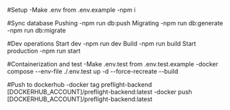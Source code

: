 #Setup
    -Make .env from .env.example
    -npm i

#Sync database
    Pushing
        -npm run db:push
    Migrating
        -npm run db:generate
        -npm run db:migrate

#Dev operations
    Start dev
        -npm run dev
    Build
        -npm run build
    Start production
        -npm run start

#Containerization and test
    -Make .env.test from .env.test.example
    -docker compose --env-file ./.env.test up -d --force-recreate --build

#Push to dockerhub
    -docker tag preflight-backend [DOCKERHUB_ACCOUNT]/preflight-backend:latest
    -docker push [DOCKERHUB_ACCOUNT]/preflight-backend:latest